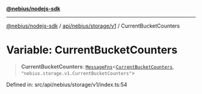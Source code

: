 [**@nebius/nodejs-sdk**](../../../../../README.md)

---

[@nebius/nodejs-sdk](../../../../../README.md) / [api/nebius/storage/v1](../README.md) / CurrentBucketCounters

# Variable: CurrentBucketCounters

> **CurrentBucketCounters**: [`MessageFns`](../../../../../runtime/protos/core/interfaces/MessageFns.md)\<[`CurrentBucketCounters`](../interfaces/CurrentBucketCounters.md), `"nebius.storage.v1.CurrentBucketCounters"`\>

Defined in: src/api/nebius/storage/v1/index.ts:54
